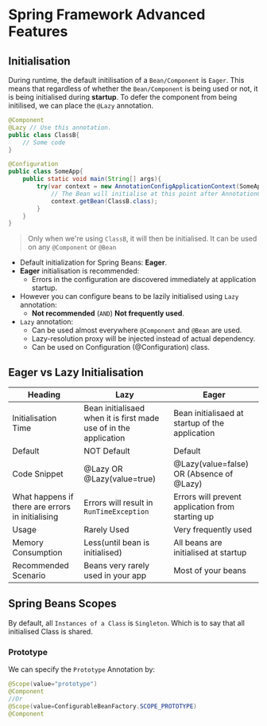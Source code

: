 # Spring Framework Advanced Features

## Initialisation

During runtime, the default initilisation of a `Bean/Component` is `Eager`. This means that regardless of whether the `Bean/Component` is being used or not, it is being initialised during **startup**. To defer the component from being initilised, we can place the `@Lazy` annotation.

```Java
@Component
@Lazy // Use this annotation.
public class ClassB{
    // Some code
}

@Configuration
public class SomeApp{
    public static void main(String[] args){
        try(var context = new AnnotationConfigApplicationContext(SomeApp.class)){
            // The Bean will initialise at this point after AnnotationConfigApplicationContext
            context.getBean(ClassB.class);
        }
    }
}
```

> Only when we're using `ClassB`, it will then be initialised. It can be used on any `@Component` or `@Bean`

- Default initialization for Spring Beans: **Eager**.
- **Eager** initialisation is recommended:
  - Errors in the configuration are discovered immediately at application startup.
- However you can configure beans to be lazily initialised using `Lazy` annotation:
  - **Not recommended** (`AND`) **Not frequently used**.
- `Lazy` annotation:
  - Can be used almost everywhere `@Component` and `@Bean` are used.
  - Lazy-resolution proxy will be injected instead of actual dependency.
  - Can be used on Configuration (@Configuration) class.

## Eager vs Lazy Initialisation

|Heading|Lazy|Eager|
|--|--|--|
|Initialisation Time|Bean initialisaed when it is first made use of in the application|Bean initialisaed at startup of the application|
|Default|NOT Default|Default|
|Code Snippet|@Lazy OR @Lazy(value=true)|@Lazy(value=false) OR (Absence of @Lazy)|
|What happens if there are errors in initialising|Errors will result in `RunTimeException`|Errors will prevent application from starting up|
|Usage|Rarely Used|Very frequently used|
|Memory Consumption|Less(until bean is initialised)|All beans are initialised at startup|
|Recommended Scenario|Beans very rarely used in your app|Most of your beans|

## Spring Beans Scopes

By default, all `Instances of a Class` is `Singleton`. Which is to say that all initialised Class is shared.

### Prototype

We can specify the `Prototype` Annotation by:

```Java
@Scope(value="prototype")
@Component
//Or
@Scope(value=ConfigurableBeanFactory.SCOPE_PROTOTYPE)
@Component
```
